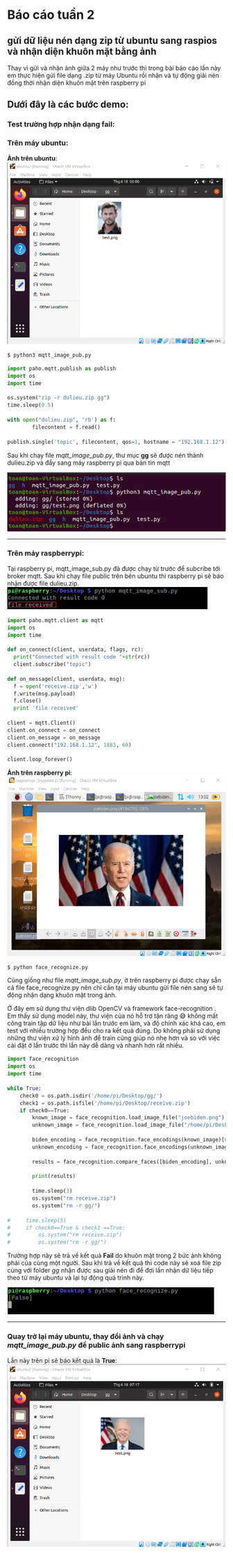 # Báo cáo tuần 2
## gửi dữ liệu nén dạng zip từ ubuntu sang raspios và nhận diện khuôn mặt bằng ảnh

Thay vì gửi và nhận ảnh giữa 2 máy như trước thì trong bài báo cáo lần này em thực hiện gửi file dạng .zip từ máy Ubuntu rồi nhận và tự động giải nén đồng thời nhận diện khuôn mặt trên raspberry pi <br />

## Dưới đây là các bước demo:
### Test trường hợp nhận dạng fail:

### Trên máy ubuntu:

**Ảnh trên ubuntu**: <br />
![](https://raw.githubusercontent.com/toanduc0671/NhanDangAnh/main/image/week2/Chris_on_ubuntu.png)

```bash
$ python3 mqtt_image_pub.py
```

```python
import paho.mqtt.publish as publish
import os
import time

os.system("zip -r dulieu.zip gg")
time.sleep(0.5)

with open("dulieu.zip", 'rb') as f:
        filecontent = f.read()

publish.single('topic', filecontent, qos=1, hostname = "192.168.1.12")
```

Sau khi chạy file *mqtt_image_pub.py*, thư mục **gg** sẽ được nén thành dulieu.zip và đẩy sang máy raspberry pi qua bản tin mqtt 

![](https://raw.githubusercontent.com/toanduc0671/NhanDangAnh/main/image/week2/run_pub.png)

---------------------------------------------------------
### Trên máy raspberrypi:

Tại raspberry pi, mqtt_image_sub.py đã được chạy từ trước để subcribe tới broker mqtt. Sau khi chạy file public trên bên ubuntu thì raspberry pi sẽ báo nhận được file dulieu.zip. <br />
![](https://raw.githubusercontent.com/toanduc0671/NhanDangAnh/main/image/week2/run_sub.png) <br />

```python
import paho.mqtt.client as mqtt
import os
import time

def on_connect(client, userdata, flags, rc):
  print("Connected with result code "+str(rc))
  client.subscribe("topic")

def on_message(client, userdata, msg):
  f = open('receive.zip','w')
  f.write(msg.payload)
  f.close()
  print 'file received'

client = mqtt.Client()
client.on_connect = on_connect
client.on_message = on_message
client.connect("192.168.1.12", 1883, 60)

client.loop_forever()
```

**Ảnh trên raspberry pi**: <br />
![](https://raw.githubusercontent.com/toanduc0671/NhanDangAnh/main/image/week2/Biden_on_pi.png)
```bash
$ python face_recognize.py
```
Cũng giống như file *mqtt_image_sub.py*, ở trên raspberry pi được chạy sẵn cả file face_recognize.py nên chỉ cần tại máy ubuntu gửi file nén sang sẽ tự động nhận dạng khuôn mặt trong ảnh. <br />

Ở đây em sử dụng thư viện dlib OpenCV và framework face-recognition [](https://pypi.org/project/face-recognition/). <br />
Em thấy sử dụng model này, thư viện của nó hỗ trợ tận răng 😅 không mất công train tập dữ liệu như bài lần trước em làm, và độ chính xác khá cao, em test với nhiều trường hợp đều cho ra kết quả đúng. Do không phải sử dụng những thư viện xử lý hình ảnh để train cũng giúp nó nhẹ hơn và so với việc cài đặt ở lần trước thì lần này dễ dàng và nhanh hơn rất nhiều. <br />


```python
import face_recognition
import os
import time

while True:
    check0 = os.path.isdir('/home/pi/Desktop/gg/')
    check1 = os.path.isfile('/home/pi/Desktop/receive.zip')
    if check0==True:
        known_image = face_recognition.load_image_file("joebiden.png")
        unknown_image = face_recognition.load_image_file("/home/pi/Desktop/gg/chris.png")

        biden_encoding = face_recognition.face_encodings(known_image)[0]
        unknown_encoding = face_recognition.face_encodings(unknown_image)[0]

        results = face_recognition.compare_faces([biden_encoding], unknown_encoding)

        print(results)

        time.sleep(3)
        os.system("rm receive.zip")
        os.system("rm -r gg/")

#     time.sleep(5)
#     if check0==True & check1 ==True:
#         os.system("rm receive.zip")
#         os.system("rm -r gg/")
```

Trường hợp này sẽ trả về kết quả **Fail** do khuôn mặt trong 2 bức ảnh không phải của cùng một người. Sau khi trả về kết quả thì code này sẽ xoá file zip cùng với folder *gg* nhận được sau giải nén đi để đợi lần nhận dữ liệu tiếp theo từ máy ubuntu và lại tự động quá trình này. <br />

![](https://raw.githubusercontent.com/toanduc0671/NhanDangAnh/main/image/week2/face_recognition.png)

---------------------------------------------------------------

### Quay trở lại máy ubuntu, thay đổi ảnh và chạy *mqtt_image_pub.py* để public ảnh sang raspberrypi

Lần này trên pi sẽ báo kết quả là **True**: <br />
![](https://raw.githubusercontent.com/toanduc0671/NhanDangAnh/main/image/week2/Biden_on_ubuntu.png)





